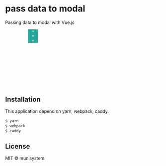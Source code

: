 # pass data to modal
Passing data to modal with Vue.js

![DEMO](./_image/demo.gif)

## Installation
This application depend on yarn, webpack, caddy.
```
$ yarn
$ webpack
$ caddy
```

## License
MIT © munisystem
